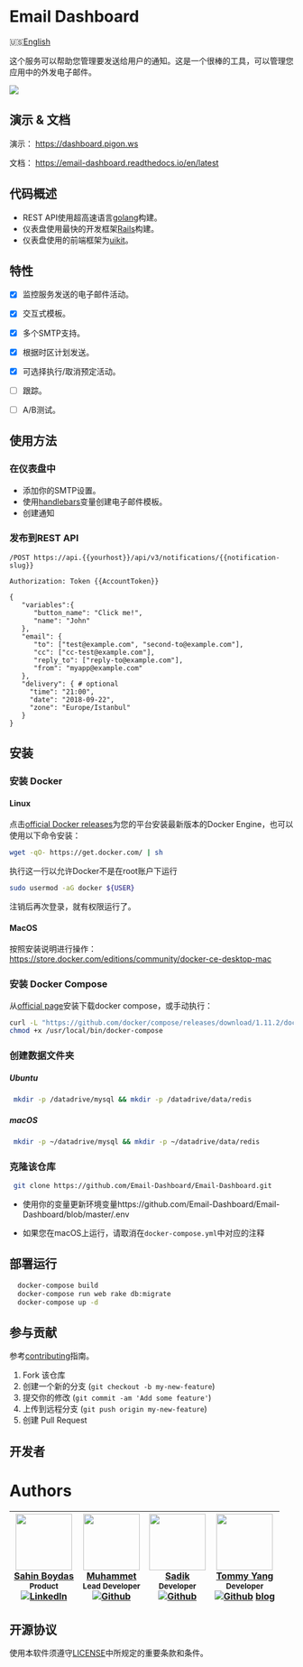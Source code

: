 # Email Dashboard

🇺🇸[English](./README.md)

这个服务可以帮助您管理要发送给用户的通知。这是一个很棒的工具，可以管理您应用中的外发电子邮件。

![](https://github.com/Email-Dashboard/Email-Dashboard/blob/master/docs/assets/intro.gif?raw=true)

## 演示 & 文档

演示： https://dashboard.pigon.ws

文档： https://email-dashboard.readthedocs.io/en/latest

## 代码概述
* REST API使用超高速语言[golang](https://github.com/golang/go)构建。
* 仪表盘使用最快的开发框架[Rails](https://github.com/rails/rails)构建。
* 仪表盘使用的前端框架为[uikit](https://github.com/uikit/uikit)。


## 特性
- [x] 监控服务发送的电子邮件活动。
- [x] 交互式模板。
- [x] 多个SMTP支持。
- [x] 根据时区计划发送。
- [x] 可选择执行/取消预定活动。
- [ ] 跟踪。
- [ ] A/B测试。


## 使用方法
### 在仪表盘中
* 添加你的SMTP设置。
* 使用[handlebars](http://handlebarsjs.com/)变量创建电子邮件模板。
* 创建通知

### 发布到REST API

`/POST https://api.{{yourhost}}/api/v3/notifications/{{notification-slug}}`

`Authorization: Token {{AccountToken}}`


```
{
   "variables":{
      "button_name": "Click me!",
      "name": "John"
   },
   "email": {
      "to": ["test@example.com", "second-to@example.com"],
      "cc": ["cc-test@example.com"],
      "reply_to": ["reply-to@example.com"],
      "from": "myapp@example.com"
   },
   "delivery": { # optional
     "time": "21:00",
     "date": "2018-09-22",
     "zone": "Europe/Istanbul"
   }
}
```

## 安装

### 安装 Docker

#### Linux
点击[official Docker releases](http://docs.docker.com/engine/installation/)为您的平台安装最新版本的Docker Engine，也可以使用以下命令安装：

```bash
wget -qO- https://get.docker.com/ | sh
```

执行这一行以允许Docker不是在root账户下运行
```bash
sudo usermod -aG docker ${USER}
```
注销后再次登录，就有权限运行了。

#### MacOS
按照安装说明进行操作：https://store.docker.com/editions/community/docker-ce-desktop-mac

### 安装 Docker Compose
从[official page](https://docs.docker.com/compose/install/)安装下载docker compose，或手动执行：

```bash
curl -L "https://github.com/docker/compose/releases/download/1.11.2/docker-compose-$(uname -s)-$(uname -m)" -o /usr/local/bin/docker-compose
chmod +x /usr/local/bin/docker-compose
```

### 创建数据文件夹

##### Ubuntu
```bash
 mkdir -p /datadrive/mysql && mkdir -p /datadrive/data/redis
```

##### macOS
```bash
 mkdir -p ~/datadrive/mysql && mkdir -p ~/datadrive/data/redis
```

### 克隆该仓库

```bash
 git clone https://github.com/Email-Dashboard/Email-Dashboard.git
```

* 使用你的变量更新环境变量https://github.com/Email-Dashboard/Email-Dashboard/blob/master/.env

* 如果您在macOS上运行，请取消在`docker-compose.yml`中对应的注释

## 部署运行

```bash
  docker-compose build
  docker-compose run web rake db:migrate
  docker-compose up -d
```

## 参与贡献
参考[contributing](https://email-dashboard.readthedocs.io/en/latest/Contributing/)指南。

1. Fork 该仓库
2. 创建一个新的分支 (`git checkout -b my-new-feature`)
3. 提交你的修改 (`git commit -am 'Add some feature'`)
4. 上传到远程分支 (`git push origin my-new-feature`)
5. 创建 Pull Request

## 开发者
# Authors
| [<img src="https://pbs.twimg.com/profile_images/508440350495485952/U1VH52UZ_200x200.jpeg" width="100px;"/>](https://twitter.com/sahinboydas) <br/> [Sahin Boydas](https://twitter.com/sahinboydas)<br/><sub>Product</sub><br/> [![LinkedIn][1.1]][1] | [<img src="https://avatars1.githubusercontent.com/u/989759?s=460&v=4" width="100px;"/>](https://github.com/muhammet) <br/>[Muhammet](https://github.com/muhammet)<br/><sub>Lead Developer</sub><br/> [![Github][2.1]][2] | [<img src="https://avatars1.githubusercontent.com/u/8470005?s=460&v=4" width="100px;"/>](https://github.com/sadikay)  <br/>[Sadik](https://github.com/sadikay)<br/><sub>Developer</sub><br/> [![Github][3.1]][3] | [<img src="https://avatars0.githubusercontent.com/u/7591815?s=460&v=4" width="100px;"/>](http://blog.tommyyang.cn/) <br/> [Tommy Yang](https://github.com/joyang1)<br/><sub>Developer</sub><br/> [![Github][4.1]][4] [blog](https://blog.tommyyang.cn)
| - | - | - | - |

[1.1]: https://www.kingsfund.org.uk/themes/custom/kingsfund/dist/img/svg/sprite-icon-linkedin.svg (linkedin icon)
[1]: https://www.linkedin.com/in/sahinboydas
[2.1]: http://i.imgur.com/9I6NRUm.png (github.com/muhammet)
[2]: http://www.github.com/muhammet
[3.1]: http://i.imgur.com/9I6NRUm.png (github.com/sadikay)
[3]: http://www.github.com/sadikay

[4.1]: http://i.imgur.com/9I6NRUm.png (github.com/joyang1)
[4]: http://www.github.com/joyang1

[5.1]: Blog
[5]: https://blog.tommyyang.cn

## 开源协议

使用本软件须遵守[LICENSE](LICENSE)中所规定的重要条款和条件。



